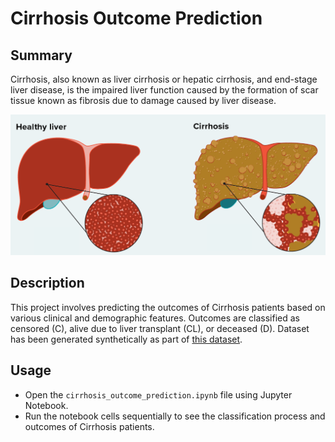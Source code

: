 # Cirrhosis Outcome Prediction

## Summary

Cirrhosis, also known as liver cirrhosis or hepatic cirrhosis, and end-stage liver disease, is the impaired liver function caused by the formation of scar tissue known as fibrosis due to damage caused by liver disease.

![alt text](Cirrhosis.tiff)

## Description

This project involves predicting the outcomes of Cirrhosis patients based on various clinical and demographic features. Outcomes are classified as censored (C), alive due to liver transplant (CL), or deceased (D).
Dataset has been generated synthetically as part of [this dataset](https://www.kaggle.com/datasets/joebeachcapital/cirrhosis-patient-survival-prediction).


## Usage

- Open the `cirrhosis_outcome_prediction.ipynb` file using Jupyter Notebook.
- Run the notebook cells sequentially to see the classification process and outcomes of Cirrhosis patients.


